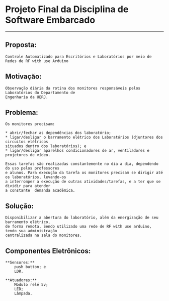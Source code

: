 # Projeto Final da Disciplina de Software Embarcado

---
## Proposta: 

	Controle Automatizado para Escritórios e Laboratórios por meio de Redes de RF with use Arduino 
	
## Motivação: 

	Observação diária da rotina dos monitores responsáveis pelos Laboratórios do Departamento de
	Engenharia da UERJ.
	
## Problema:

	Os monitores precisam:
	
	* abrir/fechar as dependências dos laboratório;
	* ligar/desligar o barramento elétrico dos Laboratórios (djuntores dos circuitos elétricos
	situados dentro dos laboratórios); e
	* ligar/desligar aparelhos condicionadores de ar, ventiladores e projetores de vídeo.

	Essas tarefas são realizadas constantemente no dia a dia, dependendo do uso pelos professores
	e alunos. Para execução da tarefa os monitores precisam se dirigir até os laboratórios, levando-os
	a interromper a execução de outras atividades/tarefas, e a ter que se dividir para atender
	a constante  demanda acadêmica.
	
## Solução:

	Disponibilizar a abertura do laboratório, além da energização de seu barramento elétrico,
	de forma remota. Sendo utilizado uma rede de RF with use arduino, tendo sua administração
	centralizada na sala do monitores.

## Componentes Eletrônicos:
	**Sensores:**
		push button; e
		LDR.
		
	**Atuadores:**
		Módulo relé 5v;
		LED;
		Lâmpada.

<!--
By Alisson Cavalcante e Silva
26/10/2018
-->
